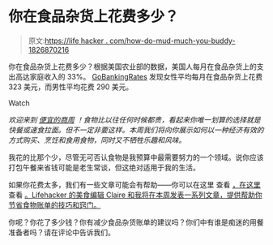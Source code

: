 # 你在食品杂货上花费多少？

> 原文:[https://life hacker . com/how-do-mud-much-you-buddy-1826870216](https://lifehacker.com/how-much-do-you-spend-on-groceries-1826870216)

你在食品杂货上花费多少？根据美国农业部的数据，美国人每月在食品杂货上的支出高达家庭收入的 33%。 [GoBankingRates](https://www.gobankingrates.com/saving-money/food/average-american-spends-much-groceries-see-stack-up/) 发现女性平均每月在食品杂货上花费 323 美元，而男性平均花费 290 美元。

Watch

*欢迎来到* [*便宜的商周*](https://lifehacker.com/c/cheap-chow) *！食物比以往任何时候都贵，看起来你唯一划算的选择就是快餐或速食拉面。但不一定非要这样。本周我们将向你展示如何以一种经济有效的方式购买、烹饪和食用食物，同时又不牺牲乐趣和风味。*

我花的比那个少，尽管无可否认食物是我预算中最需要努力的一个领域。说你应该打包午餐来省钱可能是老生常谈，但这绝对适用于我的生活。

如果你花费太多，我们有一些文章可能会有帮助——你可以在这里 查看 [，在这里](https://lifehacker.com/how-i-cut-205-from-my-monthly-food-bill-1496445570) 查看 [。Lifehacker 的美食编辑 Claire 和我将在本周发表一系列文章，提供帮助你节省食物账单的技巧和窍门。](https://lifehacker.com/spend-less-on-food-by-starting-your-budget-at-0-and-wo-1694084443)

你呢？你花了多少钱？你有减少食品杂货账单的建议吗？你们中有谁是痴迷的用餐准备者吗？请在评论中告诉我们。